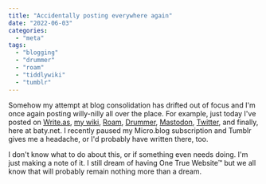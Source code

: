 ```yaml
---
title: "Accidentally posting everywhere again"
date: "2022-06-03"
categories: 
  - "meta"
tags: 
  - "blogging"
  - "drummer"
  - "roam"
  - "tiddlywiki"
  - "tumblr"
---
```


Somehow my attempt at blog consolidation has drifted out of focus and I'm once again posting willy-nilly all over the place. For example, just today I've posted on [Write.as](https://write.as/jackbaty), [my wiki](https://wiki.baty.net), [Roam](https://roamresearch.com/#/app/jackbaty), [Drummer](http://oldschool.scripting.com/jackbaty/), [Mastodon](https://mastodon.technology/web/@jackbaty), [Twitter](https://twitter.com/jackbaty), and finally, here at baty.net. I recently paused my Micro.blog subscription and Tumblr gives me a headache, or I'd probably have written there, too.

I don't know what to do about this, or if something even needs doing. I'm just making a note of it. I still dream of having One True Website™ but we all know that will probably remain nothing more than a dream.
